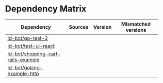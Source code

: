 # Dependency Matrix

Dependency | Sources | Version | Mismatched versions
---------- | ------- | ------- | -------------------
[ld-bot/go-test-2](https://github.com/ld-bot/go-test-2.git) |  | []() | 
[ld-bot/test-ui-react](https://github.com/ld-bot/test-ui-react.git) |  | []() | 
[ld-bot/shopping-cart-rails-example](https://github.com/ld-bot/shopping-cart-rails-example.git) |  | []() | 
[ld-bot/golang-example-http](https://github.com/ld-bot/golang-example-http.git) |  | []() | 
